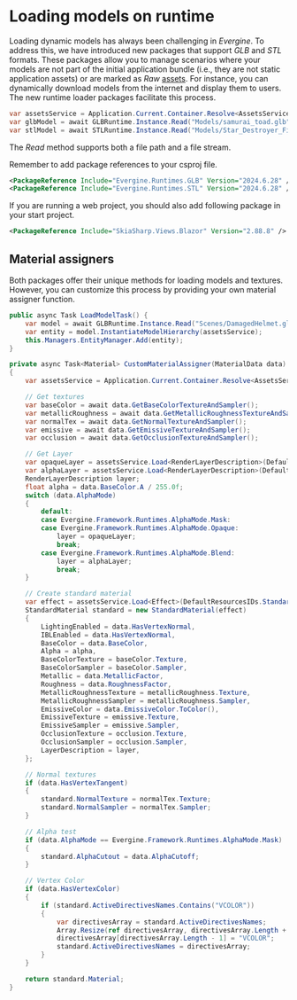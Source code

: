 # Loading models on runtime

Loading dynamic models has always been challenging in _Evergine_. To address this, we have introduced new packages that support _GLB_ and _STL_ formats. These packages allow you to manage scenarios where your models are not part of the initial application bundle (i.e., they are not static application assets) or are marked as _Raw_  [assets](../../evergine_studio/assets/index.md). For instance, you can dynamically download models from the internet and display them to users. The new runtime loader packages facilitate this process.

```csharp
var assetsService = Application.Current.Container.Resolve<AssetsService>();
var glbModel = await GLBRuntime.Instance.Read("Models/samurai_toad.glb");
var stlModel = await STLRuntime.Instance.Read("Models/Star_Destroyer_Fixed.stl");
```

The _Read_ method supports both a file path and a file stream.

Remember to add package references to your csproj file.

```xml
<PackageReference Include="Evergine.Runtimes.GLB" Version="2024.6.28" />
<PackageReference Include="Evergine.Runtimes.STL" Version="2024.6.28" />
```

If you are running a web project, you should also add following package in your start project.

```xml
<PackageReference Include="SkiaSharp.Views.Blazor" Version="2.88.8" />
```

## Material assigners
Both packages offer their unique methods for loading models and textures. However, you can customize this process by providing your own material assigner function.

```csharp
public async Task LoadModelTask() {
    var model = await GLBRuntime.Instance.Read("Scenes/DamagedHelmet.glb", this.CustomMaterialAssigner);
    var entity = model.InstantiateModelHierarchy(assetsService);
    this.Managers.EntityManager.Add(entity);
}

private async Task<Material> CustomMaterialAssigner(MaterialData data)
{
    var assetsService = Application.Current.Container.Resolve<AssetsService>();

    // Get textures            
    var baseColor = await data.GetBaseColorTextureAndSampler();
    var metallicRoughness = await data.GetMetallicRoughnessTextureAndSampler();
    var normalTex = await data.GetNormalTextureAndSampler();  
    var emissive = await data.GetEmissiveTextureAndSampler();
    var occlusion = await data.GetOcclusionTextureAndSampler();            

    // Get Layer
    var opaqueLayer = assetsService.Load<RenderLayerDescription>(DefaultResourcesIDs.OpaqueRenderLayerID);
    var alphaLayer = assetsService.Load<RenderLayerDescription>(DefaultResourcesIDs.AlphaRenderLayerID);
    RenderLayerDescription layer;
    float alpha = data.BaseColor.A / 255.0f;
    switch (data.AlphaMode)
    {
        default:
        case Evergine.Framework.Runtimes.AlphaMode.Mask:
        case Evergine.Framework.Runtimes.AlphaMode.Opaque:
            layer = opaqueLayer;
            break;
        case Evergine.Framework.Runtimes.AlphaMode.Blend:
            layer = alphaLayer;
            break;
    }

    // Create standard material            
    var effect = assetsService.Load<Effect>(DefaultResourcesIDs.StandardEffectID);            
    StandardMaterial standard = new StandardMaterial(effect)
    {
        LightingEnabled = data.HasVertexNormal,
        IBLEnabled = data.HasVertexNormal,
        BaseColor = data.BaseColor,
        Alpha = alpha,
        BaseColorTexture = baseColor.Texture,
        BaseColorSampler = baseColor.Sampler,
        Metallic = data.MetallicFactor,
        Roughness = data.RoughnessFactor,
        MetallicRoughnessTexture = metallicRoughness.Texture,
        MetallicRoughnessSampler = metallicRoughness.Sampler,
        EmissiveColor = data.EmissiveColor.ToColor(),
        EmissiveTexture = emissive.Texture,
        EmissiveSampler = emissive.Sampler,
        OcclusionTexture = occlusion.Texture,
        OcclusionSampler = occlusion.Sampler,
        LayerDescription = layer,                
    };

    // Normal textures
    if (data.HasVertexTangent)
    {
        standard.NormalTexture = normalTex.Texture;
        standard.NormalSampler = normalTex.Sampler;
    }

    // Alpha test
    if (data.AlphaMode == Evergine.Framework.Runtimes.AlphaMode.Mask)
    {
        standard.AlphaCutout = data.AlphaCutoff;
    }

    // Vertex Color
    if (data.HasVertexColor)
    {
        if (standard.ActiveDirectivesNames.Contains("VCOLOR"))
        {
            var directivesArray = standard.ActiveDirectivesNames;
            Array.Resize(ref directivesArray, directivesArray.Length + 1);
            directivesArray[directivesArray.Length - 1] = "VCOLOR";
            standard.ActiveDirectivesNames = directivesArray;
        }
    }

    return standard.Material;
}
```